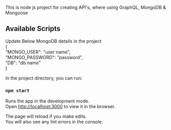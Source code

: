 This is node js project for creating API's, where using GraphQL, MongoDB & Mongoose

## Available Scripts

Update Below MongoDB details in the project<br>
{<br>
"MONGO_USER": "user name",<br>
"MONGO_PASSWORD": "password",<br>
"DB": "db name"<br>
}<br>

In the project directory, you can run:

### `npm start`

Runs the app in the development mode.<br>
Open [http://localhost:3000](http://localhost:3000) to view it in the browser.

The page will reload if you make edits.<br>
You will also see any lint errors in the console.
